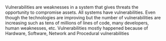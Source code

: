 
Vulnerabilities are weaknesses in a system that gives threats the opportunity to compromise assets. All systems have vulnerabilities. Even though the technologies are improving but the number of vulnerabilities are increasing such as tens of millions of lines of code, many developers, human weaknesses, etc. Vulnerabilities mostly happened because of Hardware, Software, Network and Procedural vulnerabilities

